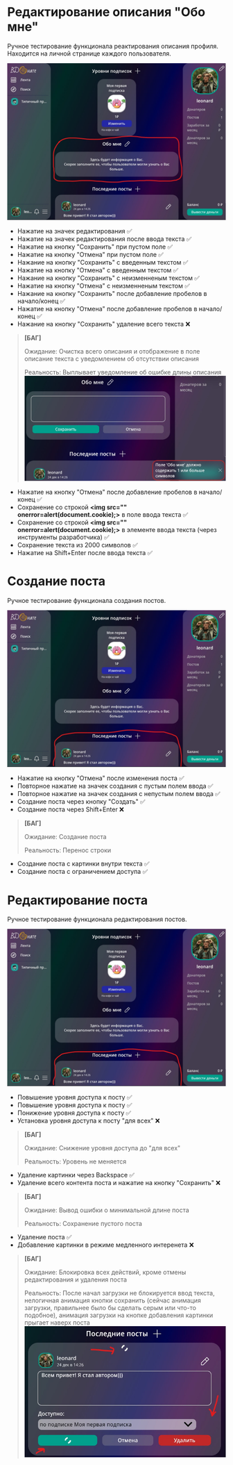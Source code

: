 # Редактирование описания "Обо мне"

Ручное тестирование функционала реактирования описания профиля. Находится на личной странице каждого пользователя.

![](imgs/preview_test_description.jpg)

- Нажатие на значек редактирования ✅
- Нажатие на значек редактирования после ввода текста ✅
- Нажатие на кнопку "Сохранить" при пустом поле ✅
- Нажатие на кнопку "Отмена" при пустом поле ✅
- Нажание на кнопку "Сохранить" с введенным текстом ✅
- Нажатие на кнопку "Отмена" c введенным текстом ✅
- Нажание на кнопку "Сохранить" с неизменненым текстом ✅
- Нажатие на кнопку "Отмена" c неизменненым текстом ✅
- Нажание на кнопку "Сохранить" после добавление пробелов в начало/конец ✅
- Нажатие на кнопку "Отмена" после добавление пробелов в начало/конец ✅
- Нажание на кнопку "Сохранить" удаление всего текста ❌
> **[БАГ]**
>
> Ожидание: Очистка всего описания и отображение в поле описание текста с уведомлением об отсутствии описания
>
> Реальность: Выплывает уведомление об ошибке длины описания
> ![](imgs/bag_empty_description.jpg)
- Нажатие на кнопку "Отмена" после добавление пробелов в начало/конец ✅
- Сохранение со строкой **\<img src="" onerror=alert(document.cookie);\>** в поле ввода текста ✅
- Сохранение со строкой **\<img src="" onerror=alert(document.cookie);\>** в элементе ввода текста (через инструменты разработчика) ✅
- Сохранение текста из 2000 символов ✅
- Нажатие на Shift+Enter после ввода текста ✅

# Создание поста

Ручное тестирование функционала создания постов.

![](imgs/preview_test_posts.jpg)

- Нажатие на кнопку "Отмена" после изменения поста ✅
- Повторное нажатие на значек создания с пустым полем ввода ✅
- Повторное нажатие на значек создания с непустым полем ввода ✅
- Создание поста через кнопку "Создать" ✅
- Создание поста через Shift+Enter ❌
> **[БАГ]**
>
> Ожидание: Создание поста
>
> Реальность: Перенос строки
- Создание поста с картинки внутри текста ✅
- Создание поста с ограничением доступа ✅

# Редактирование поста

Ручное тестирование функционала редактирования постов.

![](imgs/preview_test_posts.jpg)

- Повышение уровня доступа к посту ✅
- Повышение уровня доступа к посту ✅
- Понижение уровня доступа к посту ✅
- Установка уровня доступа к посту "для всех" ❌
> **[БАГ]**
>
> Ожидание: Снижение уровня доступа до "для всех"
>
> Реальность: Уровень не меняется
- Удаление картинки через Backspace ✅
- Удаление всего контента поста и нажатие на кнопку "Сохранить" ❌
> **[БАГ]**
>
> Ожидание: Вывод ошибки о минимальной длине поста
>
> Реальность: Сохранение пустого поста
- Удаление поста ✅
- Добавление картинки в режиме медленного интеренета ❌
> **[БАГ]**
>
> Ожидание: Блокировка всех действий, кроме отмены редактирования и удаления поста
>
> Реальность: После начал загрузки не блокируется ввод текста, нелогичная анимация кнопки сохранить (сейчас анимация загрузки, правильнее было бы сделать серым или что-то подобное), анимация загрузки на кнопке добавления картинки прыгает наверх поста
> ![](imgs/bag_load_image.jpg)
